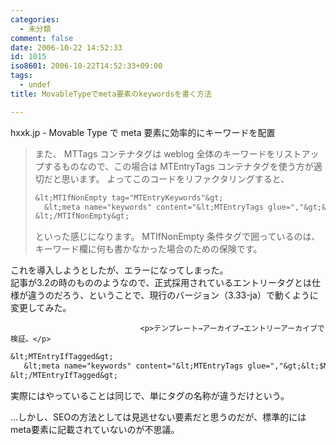 ```yaml
---
categories:
  - 未分類
comment: false
date: 2006-10-22 14:52:33
id: 1015
iso8601: 2006-10-22T14:52:33+09:00
tags:
  - undef
title: MovableTypeでmeta要素のkeywordsを書く方法

---
```


<div class="entry-body">
                                 <p>hxxk.jp - Movable Type で meta 要素に効率的にキーワードを配置</p>

<blockquote>また、 MTTags コンテナタグは weblog 全体のキーワードをリストアップするものなので、この場合は MTEntryTags コンテナタグを使う方が適切だと思います。 よってこのコードをリファクタリングすると、

```default
&lt;MTIfNonEmpty tag="MTEntryKeywords"&gt;
  &lt;meta name="keywords" content="&lt;MTEntryTags glue=","&gt;&lt;$MTTag$&gt;&lt;/MTEntryTags&gt;" /&gt;
&lt;/MTIfNonEmpty&gt;
```

<p>といった感じになります。 MTIfNonEmpty 条件タグで囲っているのは、キーワード欄に何も書かなかった場合のための保険です。 </p></blockquote>

<p>これを導入しようとしたが、エラーになってしまった。<br />
記事が3.2の時のもののようなので、正式採用されているエントリータグとは仕様が違うのだろう、ということで、現行のバージョン（3.33-ja）で動くように変更してみた。</p>
                              
                                 <p>テンプレート→アーカイブ→エントリーアーカイブで検証。</p>

```default
&lt;MTEntryIfTagged&gt;
   &lt;meta name="keywords" content="&lt;MTEntryTags glue=","&gt;&lt;$MTTagName$&gt;&lt;/MTEntryTags&gt;" /&gt;
&lt;/MTEntryIfTagged&gt;
```

<p>実際にはやっていることは同じで、単にタグの名称が違うだけという。</p>

<p>…しかし、SEOの方法としては見逃せない要素だと思うのだが、標準的にはmeta要素に記載されていないのが不思議。</p>
                              </div>
    	